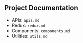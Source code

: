## Project Documentation

- APIs: `apis.md`
- Redux: `redux.md`
- Components: `components.md`
- Utilities: `utils.md`

